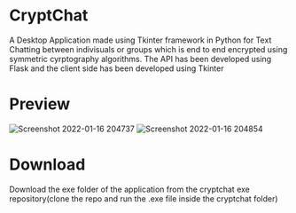 # CryptChat
A Desktop Application made using Tkinter framework in Python for Text Chatting between indivisuals or groups which is end to end encrypted using symmetric cyrptography algorithms.
The API has been developed using Flask and the client side has been developed using Tkinter

# Preview

![Screenshot 2022-01-16 204737](https://user-images.githubusercontent.com/64373963/149666156-18e5f465-6cd0-4518-b996-6d5b9b25d7ec.png)
![Screenshot 2022-01-16 204854](https://user-images.githubusercontent.com/64373963/149666159-6276f8c2-2499-4cf8-a972-f59d25f38138.png)

# Download

Download the exe folder of the application from the cryptchat exe repository(clone the repo and run the .exe file inside the cryptchat folder)
